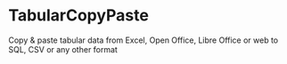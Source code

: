 # TabularCopyPaste
Copy &amp; paste tabular data from Excel, Open Office, Libre Office or web to SQL, CSV or any other format
